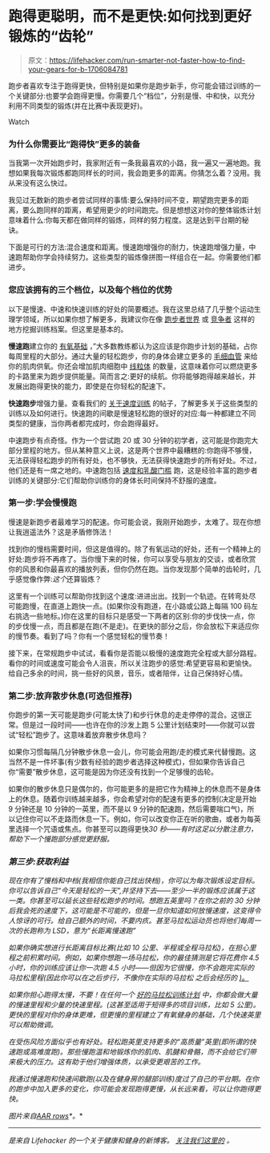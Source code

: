 # 跑得更聪明，而不是更快:如何找到更好锻炼的“齿轮”

> 原文：<https://lifehacker.com/run-smarter-not-faster-how-to-find-your-gears-for-b-1706084781>

跑步者喜欢专注于跑得更快，但特别是如果你是跑步新手，你可能会错过训练的一个关键部分:也要学会跑得更慢。你需要几个“档位”，分别是慢、中和快，以充分利用不同类型的锻炼(并在比赛中表现更好)。

Watch

### 为什么你需要比“跑得快”更多的装备

当我第一次开始跑步时，我家附近有一条我最喜欢的小路，我一遍又一遍地跑。我想如果我每次锻炼都跑同样长的时间，我会跑更多的距离。你猜怎么着？没用。我从来没有这么快过。

我见过无数新的跑步者尝试同样的事情:要么保持时间不变，期望跑完更多的距离，要么跑同样的距离，希望用更少的时间跑完。但是想想这对你的整体锻炼计划意味着什么:你每天都在做同样的锻炼，同样的努力程度。这是达到平台期的秘诀。

下面是可行的方法:混合速度和距离。慢速跑增强你的耐力，快速跑增强力量，中速跑帮助你学会持续努力。这些类型的锻炼像拼图一样组合在一起。你需要他们都进步。

### 您应该拥有的三个档位，以及每个档位的优势

以下是慢速、中速和快速训练的好处的简要概述。我在这里总结了几乎整个运动生理学领域，所以如果你想了解更多，我建议你在像 [跑步者世界](http://www.runnersworld.com/training) 或 [竞争者](http://running.competitor.com/category/training) 这样的地方挖掘训练档案。但这里是基本的。

**慢速跑**建立你的 [有氧基础](http://www.active.com/articles/aerobic-base-training-going-slower-to-get-faster) ，”大多数教练都认为这应该是你跑步计划的基础，占你每周里程的大部分。通过大量的轻松跑步，你的身体会建立更多的 [毛细血管](http://en.wikipedia.org/wiki/Capillary) 来给你的肌肉供氧。你还会增加肌肉细胞中 [线粒体](http://en.wikipedia.org/wiki/Mitochondrion) 的数量，这意味着你可以燃烧更多的卡路里来为跑步提供能量。简而言之:更好的续航。你将能够跑得越来越长，并发展出跑得更快的能力，即使是在你轻松的配速下。

**快速跑步**增强力量。查看我们的 [关于速度训练](http://vitals.lifehacker.com/how-to-add-speedwork-to-your-running-to-get-stronger-a-1695337461) 的帖子，了解更多关于这些类型的训练以及如何进行。快速跑的间歇是慢速轻松跑的很好的对应:每一种都建立不同类型的健康，当你两者都完成时，你会跑得最好。

中速跑步有点奇怪。作为一个尝试跑 20 或 30 分钟的初学者，这可能是你跑完大部分里程的地方。但从某种意义上说，这是两个世界中最糟糕的:你跑得不够慢，无法获得轻松跑步的所有好处，也不够快，无法获得快速跑步的所有好处。不过，他们还是有一席之地的。中速跑包括 [速度和乳酸门槛](http://runnersconnect.net/running-training-articles/training-with-thresholds-in-the-right-zone/) 跑，这是经验丰富的跑步者训练的关键部分:它们帮助你训练你的身体长时间保持不舒服的速度。

### 第一步:学会慢慢跑

慢速是新跑步者最难学习的配速。你可能会说，我刚开始跑步，太难了。现在你想让我逍遥法外？这是矛盾修饰法！

找到你的慢档需要时间，但这是值得的。除了有氧运动的好处，还有一个精神上的好处:跑步将不再疼了。当你慢下来的时候，你可以享受与朋友的交谈，或者欣赏你的风景和你最喜欢的播放列表，但你仍然在跑。当你发现那个简单的齿轮时，几乎感觉像作弊:*这个*还算锻炼？

这里有一个训练可以帮助你找到这个速度:进进出出。找到一个轨迹。在转弯处尽可能跑慢，在直道上跑快一点。(如果你没有跑道，在小路或公路上每隔 100 码左右挑选一些地标。)你在这里的目标只是感受一下两者的区别:你的步伐快一点，你的步伐慢一点，而且都是在跑(不是走)。在更快的部分之后，你会放松下来适应你的慢节奏。看到了吗？你有一个感觉轻松的慢节奏！

接下来，在常规跑步中试试，看看你是否能以极慢的速度跑完全程或大部分路程。看你的时间或速度可能会令人沮丧，所以关注跑步的感觉:希望更容易和更愉快。给自己多余的时间，挑一些好的风景，音乐，或者陪伴，让自己保持好心情。

### 第二步:放弃散步休息(可选但推荐)

你跑步的第一天可能是跑步(可能太快了)和步行休息的走走停停的混合。这很正常。但是过一段时间——也许在你的沙发上跑 5 公里计划结束时——你就可以尝试“轻松”跑步了。这意味着放弃散步休息吗？

如果你习惯每隔几分钟散步休息一会儿，你可能会用跑/走的模式来代替慢跑。这当然不是一件坏事(有少数有经验的跑步者选择这种模式)，但如果你告诉自己你“需要”散步休息，这可能是因为你还没有找到一个足够慢的齿轮。

如果你的散步休息只是偶尔的，你可能更多的是把它作为精神上的休息而不是身体上的休息。随着你训练越来越多，你会希望对你的配速有更多的控制(决定是开始 9 分钟还是 10 分钟的一英里，而不是以 9 分钟的配速跑，然后需要喘口气)，所以记住你可以不走路而休息一下。例如，你可以改变你正在听的歌曲，或者为每英里选择一个咒语或焦点。你甚至可以跑得更快*30 秒——有时这足以分散注意力，帮助下一个慢跑部分感觉更舒服。*

### *第三步:获取利益*

*现在你有了慢档和中档(我相信你能自己找出快档)，你可以为每次锻炼设定目标。你可以告诉自己“今天是轻松的一天”,并坚持下去——至少一半的锻炼应该属于这一类。你甚至可以延长这些轻松跑步的时间。想跑五英里吗？在你之前的 30 分钟后我会死的速度下，这可能是不可能的，但是一旦你知道如何放慢速度，这变得令人惊讶的可行。给自己额外的时间，不要内疚。甚至马拉松运动员也将他们每周一次的长跑称为 LSD，意为“长距离慢速跑”*

*如果你确实想进行长距离目标比赛(比如 10 公里、半程或全程马拉松)，在担心里程之前积累时间。例如，如果你想跑一场马拉松，你的最佳猜测是它将花费你 4.5 小时，你的训练应该让你一次跑 4.5 小时——但因为它很慢，你不会跑完实际的马拉松里程(因此你可以在之后步行，不像你在实际的马拉松 之后会经历的 [)。](http://ftw.usatoday.com/2014/11/new-york-city-marathon-post-race-walking-stairs)*

*如果你担心跑得太慢，不要！在任何一个 [好的马拉松训练计划](http://fellrnr.com/wiki/A_Comparison_of_Marathon_Training_Plans) 中，你都会做大量的慢速里程和少量的快速里程。(这甚至适用于短得多的项目训练，比如 5 公里)。更快的里程对你的身体更难，但更慢的里程建立了有氧健身的基础，几个快速英里可以帮助微调。*

*在受伤风险方面似乎也有好处。轻松跑英里支持更多的“高质量”英里(即所谓的快速跑或高难度跑)。那些慢跑温和地锻炼你的肌肉、肌腱和骨骼，而不会给它们带来极大的压力。这有助于他们增强体质，以承受更艰苦的工作。*

*我通过慢速跑和快速间歇跑(以及在健身房的腿部训练)度过了自己的平台期。在你的跑步中加入更多的变化，你可能会发现跑得更慢，从长远来看，可以让你跑得更快。*

**图片来自*[*AAR rows*](http://www.shutterstock.com/pic-273204956/stock-photo-athlete-on-running-race-silhouettes-illustration.html?src=4Gt5lPUIQ-UVJpRv_rAGjg-1-33)*。**

* * *

*[](http://vitals.lifehacker.com/)**是来自 Lifehacker 的一个关于健康和健身的新博客。* [*关注我们这里的*](https://twitter.com/VitalsLH) *。***